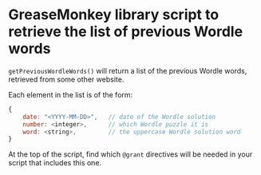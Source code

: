 GreaseMonkey library script to retrieve the list of previous Wordle words
=========================================================================

`getPreviousWordleWords()` will return a list of the previous Wordle words,
retrieved from some other website.

Each element in the list is of the form:

```JavaScript
{
    date: "<YYYY-MM-DD>",   // date of the Wordle solution
    number: <integer>,      // which Wordle puzzle it is
    word: <string>,         // the uppercase Wordle solution word
}
```

At the top of the script, find which `@grant` directives will be needed in
your script that includes this one.
